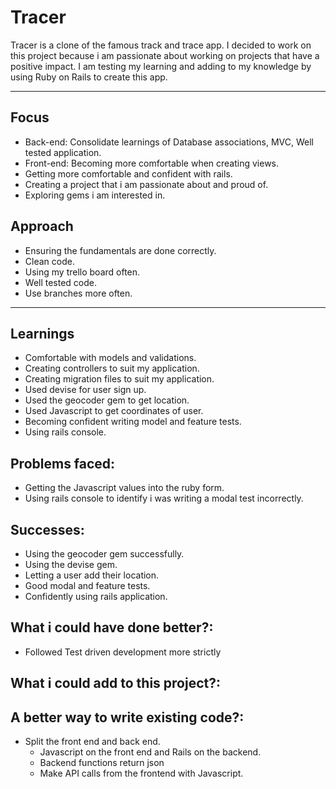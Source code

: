 # Tracer

Tracer is a clone of the famous track and trace app. I decided to work on this project because i am passionate about working on projects that have a positive impact. 
I am testing my learning and adding to my knowledge by using Ruby on Rails to create this app. 

---

## Focus

- Back-end: Consolidate learnings of Database associations, MVC, Well tested application.
- Front-end: Becoming more comfortable when creating views.
- Getting more comfortable and confident with rails. 
- Creating a project that i am passionate about and proud of. 
- Exploring gems i am interested in.

## Approach

- Ensuring the fundamentals are done correctly.
- Clean code.
- Using my trello board often. 
- Well tested code.
- Use branches more often.

---

## Learnings

- Comfortable with models and validations. 
- Creating controllers to suit my application. 
- Creating migration files to suit my application.
- Used devise for user sign up.
- Used the geocoder gem to get location. 
- Used Javascript to get coordinates of user.
- Becoming confident writing model and feature tests. 
- Using rails console. 


## Problems faced:

- Getting the Javascript values into the ruby form.
- Using rails console to identify i was writing a modal test incorrectly.

## Successes:

- Using the geocoder gem successfully. 
- Using the devise gem.
- Letting a user add their location.
- Good modal and feature tests.
- Confidently using rails application. 

## What i could have done better?:

- Followed Test driven development more strictly 

## What i could add to this project?:

## A better way to write existing code?: 

- Split the front end and back end.
  - Javascript on the front end and Rails on the backend.
  - Backend functions return json
  - Make API calls from the frontend with Javascript. 






